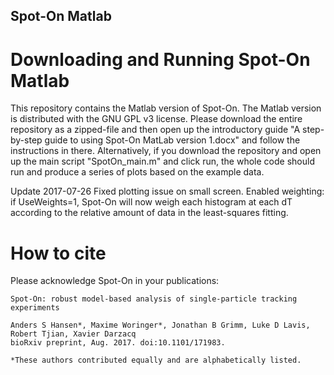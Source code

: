 Spot-On Matlab
--------------------------

# Downloading and Running Spot-On Matlab
This repository contains the Matlab version of Spot-On. The Matlab
version is distributed with the GNU GPL v3 license. Please
download the entire repository as a zipped-file and then open up the
introductory guide "A step-by-step guide to using Spot-On MatLab
version 1.docx" and follow the instructions in there.
Alternatively, if you download the repository and open up the main
script "SpotOn_main.m" and click run, the whole code should run and
produce a series of plots based on the example data.


Update 2017-07-26
Fixed plotting issue on small screen. Enabled weighting: if
UseWeights=1, Spot-On will now weigh each histogram at each dT
according to the relative amount of data in the least-squares
fitting.

# How to cite

Please acknowledge Spot-On in your publications:

    Spot-On: robust model-based analysis of single-particle tracking experiments

    Anders S Hansen*, Maxime Woringer*, Jonathan B Grimm, Luke D Lavis, Robert Tjian, Xavier Darzacq
    bioRxiv preprint, Aug. 2017. doi:10.1101/171983.
	
    *These authors contributed equally and are alphabetically listed.




